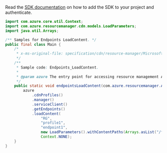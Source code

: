 Read the [SDK documentation](https://github.com/Azure/azure-sdk-for-java/blob/azure-resourcemanager_2.14.0/sdk/resourcemanager/azure-resourcemanager/README.md) on how to add the SDK to your project and authenticate.

```java
import com.azure.core.util.Context;
import com.azure.resourcemanager.cdn.models.LoadParameters;
import java.util.Arrays;

/** Samples for Endpoints LoadContent. */
public final class Main {
    /*
     * x-ms-original-file: specification/cdn/resource-manager/Microsoft.Cdn/stable/2021-06-01/examples/Endpoints_LoadContent.json
     */
    /**
     * Sample code: Endpoints_LoadContent.
     *
     * @param azure The entry point for accessing resource management APIs in Azure.
     */
    public static void endpointsLoadContent(com.azure.resourcemanager.AzureResourceManager azure) {
        azure
            .cdnProfiles()
            .manager()
            .serviceClient()
            .getEndpoints()
            .loadContent(
                "RG",
                "profile1",
                "endpoint1",
                new LoadParameters().withContentPaths(Arrays.asList("/folder1")),
                Context.NONE);
    }
}
```
